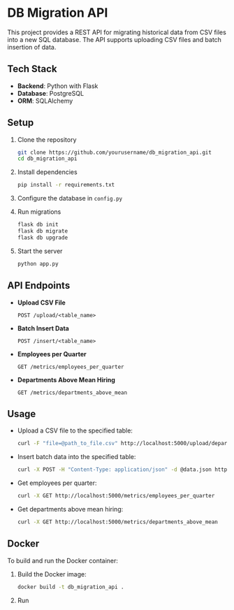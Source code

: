 # DB Migration API

This project provides a REST API for migrating historical data from CSV files into a new SQL database. The API supports uploading CSV files and batch insertion of data.

## Tech Stack

- **Backend**: Python with Flask
- **Database**: PostgreSQL
- **ORM**: SQLAlchemy

## Setup

1. Clone the repository
    ```bash
    git clone https://github.com/yourusername/db_migration_api.git
    cd db_migration_api
    ```

2. Install dependencies
    ```bash
    pip install -r requirements.txt
    ```

3. Configure the database in `config.py`

4. Run migrations
    ```bash
    flask db init
    flask db migrate
    flask db upgrade
    ```

5. Start the server
    ```bash
    python app.py
    ```

## API Endpoints

- **Upload CSV File**
    ```http
    POST /upload/<table_name>
    ```

- **Batch Insert Data**
    ```http
    POST /insert/<table_name>
    ```

- **Employees per Quarter**
    ```http
    GET /metrics/employees_per_quarter
    ```

- **Departments Above Mean Hiring**
    ```http
    GET /metrics/departments_above_mean
    ```

## Usage

- Upload a CSV file to the specified table:
    ```bash
    curl -F "file=@path_to_file.csv" http://localhost:5000/upload/departments
    ```

- Insert batch data into the specified table:
    ```bash
    curl -X POST -H "Content-Type: application/json" -d @data.json http://localhost:5000/insert/employees
    ```

- Get employees per quarter:
    ```bash
    curl -X GET http://localhost:5000/metrics/employees_per_quarter
    ```

- Get departments above mean hiring:
    ```bash
    curl -X GET http://localhost:5000/metrics/departments_above_mean
    ```

## Docker

To build and run the Docker container:

1. Build the Docker image:
    ```bash
    docker build -t db_migration_api .
    ```

2. Run
